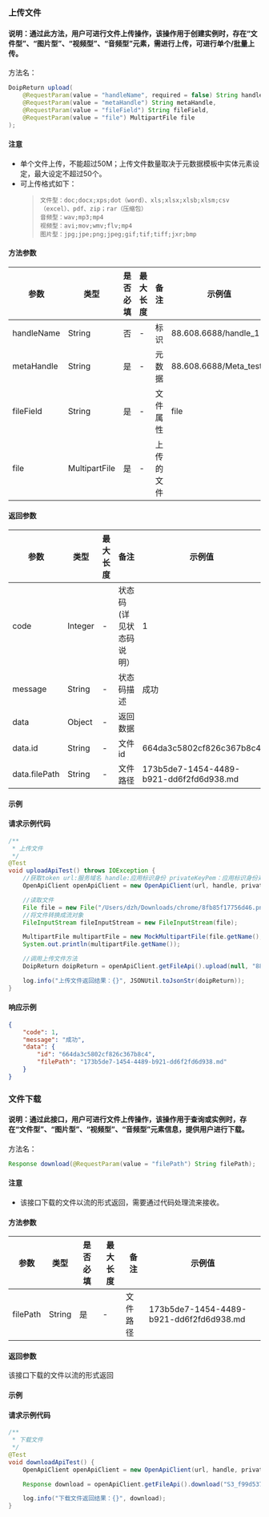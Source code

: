 
### 上传文件

#### 说明：通过此方法，用户可进行文件上传操作，该操作用于创建实例时，存在“文件型”、“图片型”、“视频型”、“音频型”元素，需进行上传，可进行单个/批量上传。

方法名：
```java
DoipReturn upload(
    @RequestParam(value = "handleName", required = false) String handleName,
    @RequestParam(value = "metaHandle") String metaHandle,
    @RequestParam(value = "fileField") String fileField,
    @RequestParam(value = "file") MultipartFile file
);    
```
#### 注意
- 单个文件上传，不能超过50M；上传文件数量取决于元数据模板中实体元素设定，最大设定不超过50个。
- 可上传格式如下：
  >     文件型：doc;docx;xps;dot（word）、xls;xlsx;xlsb;xlsm;csv（excel）、pdf、zip；rar（压缩包）
  >     音频型：wav;mp3;mp4
  >     视频型：avi;mov;wmv;flv;mp4
  >     图片型：jpg;jpe;png;jpeg;gif;tif;tiff;jxr;bmp

#### 方法参数

|  **参数**  |  **类型**  |  **是否必填**  |  **最大长度**  |  **备注**  | **示例值**                |
| --- | --- | --- | --- | --- |------------------------|
|  handleName  |  String  |  否  |  \-  |  标识  | 88.608.6688/handle_1   |
|  metaHandle  |  String  |  是  |  \-  |  元数据  | 88.608.6688/Meta_test1 |
|  fileField  |  String  |  是  |  \-  |  文件属性  | file                   |
|  file  |  MultipartFile  |  是  |  \-  |  上传的文件  |                        |

#### 返回参数

|  **参数**  |  **类型**  |  **最大长度**  |  **备注**  |  **示例值**  |
| --- | --- | --- | --- | --- |
|  code  |  Integer  |  \-  |  状态码(详见状态码说明）  |  1  |
|  message  |  String  |  \-  |  状态码描述  |  成功  |
|  data  |  Object  |  \-  |  返回数据  |   |
|  data.id  |  String  |  \-  |  文件id  |  664da3c5802cf826c367b8c4  |
|  data.filePath  |  String  |  \-  |  文件路径  |  173b5de7-1454-4489-b921-dd6f2fd6d938.md  |

#### 示例

#### 请求示例代码    
```java
/**
 * 上传文件
 */
@Test
void uploadApiTest() throws IOException {
    //获取token url:服务域名 handle:应用标识身份 privateKeyPem：应用标识身份对应的私钥
    OpenApiClient openApiClient = new OpenApiClient(url, handle, privateKeyPem);

    //读取文件
    File file = new File("/Users/dzh/Downloads/chrome/8fb85f17756d46.png");
    //将文件转换成流对象
    FileInputStream fileInputStream = new FileInputStream(file);

    MultipartFile multipartFile = new MockMultipartFile(file.getName(), file.getName(), "application/octet-stream", fileInputStream);
    System.out.println(multipartFile.getName());

    //调用上传文件方法
    DoipReturn doipReturn = openApiClient.getFileApi().upload(null, "88.608.5288/META_07_01", "file", multipartFile);

    log.info("上传文件返回结果：{}", JSONUtil.toJsonStr(doipReturn));
}    
```
#### 响应示例
```json
{
    "code": 1,
    "message": "成功",
    "data": {
        "id": "664da3c5802cf826c367b8c4",
        "filePath": "173b5de7-1454-4489-b921-dd6f2fd6d938.md"
    }
}
```
### 文件下载

#### 说明：通过此接口，用户可进行文件上传操作，该操作用于查询或实例时，存在“文件型”、“图片型”、“视频型”、“音频型”元素信息，提供用户进行下载。

方法名：
```java
Response download(@RequestParam(value = "filePath") String filePath);
```
#### 注意
- 该接口下载的文件以流的形式返回，需要通过代码处理流来接收。

#### 方法参数

|  **参数**  |  **类型**  |  **是否必填**  |  **最大长度**  |  **备注**  |  **示例值**  |
| --- | --- | --- | --- | --- | --- |
|  filePath  |  String  |  是  |  \-  |  文件路径  |  173b5de7-1454-4489-b921-dd6f2fd6d938.md  |

#### 返回参数

该接口下载的文件以流的形式返回

#### 示例

#### 请求示例代码    
```java
/**
 * 下载文件
 */
@Test
void downloadApiTest() {
    OpenApiClient openApiClient = new OpenApiClient(url, handle, privateKeyPem);

    Response download = openApiClient.getFileApi().download("S3_f99d537d-ed6e-439b-ad2a-0b2824bf53c6.p1");

    log.info("下载文件返回结果：{}", download);
}
```
